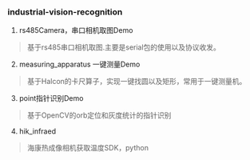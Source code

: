 ### industrial-vision-recognition

1. rs485Camera，串口相机取图Demo
>基于rs485串口相机取图.主要是serial包的使用以及协议收发。

2. measuring_apparatus 一键测量Demo
>基于Halcon的卡尺算子，实现一键找圆以及矩形，常用于一键测量机。

3. point指针识别Demo
>基于OpenCV的orb定位和灰度统计的指针识别

4. hik_infraed
>海康热成像相机获取温度SDK，python
